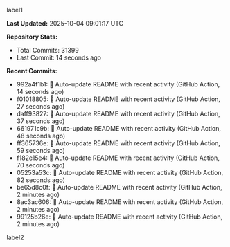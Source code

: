 
label1 
<!-- ACTIVITY_START -->
**Last Updated:** 2025-10-04 09:01:17 UTC

**Repository Stats:**
- Total Commits: 31399
- Last Commit: 14 seconds ago

**Recent Commits:**
- 992a4f1b1: 🤖 Auto-update README with recent activity (GitHub Action, 14 seconds ago)
- f01018805: 🤖 Auto-update README with recent activity (GitHub Action, 27 seconds ago)
- daff93827: 🤖 Auto-update README with recent activity (GitHub Action, 37 seconds ago)
- 661971c9b: 🤖 Auto-update README with recent activity (GitHub Action, 48 seconds ago)
- ff365736e: 🤖 Auto-update README with recent activity (GitHub Action, 59 seconds ago)
- f182e15e4: 🤖 Auto-update README with recent activity (GitHub Action, 70 seconds ago)
- 05253a53c: 🤖 Auto-update README with recent activity (GitHub Action, 82 seconds ago)
- be65d8c0f: 🤖 Auto-update README with recent activity (GitHub Action, 2 minutes ago)
- 8ac3ac606: 🤖 Auto-update README with recent activity (GitHub Action, 2 minutes ago)
- 99125b26e: 🤖 Auto-update README with recent activity (GitHub Action, 2 minutes ago)
<!-- ACTIVITY_END -->

label2
